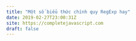 ```yaml
---
title: "Một số biểu thức chính quy RegExp hay"
date: 2019-02-27T23:00:31Z
site: https://completejavascript.com
draft: false
---
```

